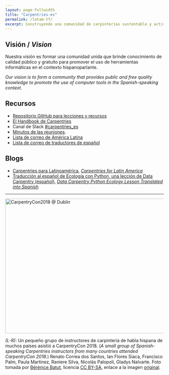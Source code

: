 ```yaml
---
layout: page-fullwidth
title: "Carpentries-es"
permalink: /latam-tf/
excerpt: Construyendo una comunidad de carpinterías sustentable y activa de instructores de habla hispana.
---
```


## Visión / _Vision_

Nuestra visión es formar una comunidad unida que brinde conocimiento de calidad público y gratuito para promover el uso de herramientas informáticas en el contexto hispanoparlante.

_Our vision is to form a community that provides public and free quality knowledge to promote the use of computer tools in the Spanish-speaking context._

## Recursos 

* [Repositorio GitHub para lecciones y recursos](https://github.com/Carpentries-ES)
* [El Handbook de Carpentries]({{site.handbook_url}}/topic_folders/regional_communities/carpentries_en_latinoamerica.html)
* Canal de Slack [#carpentries_es]({{site.slack_invite}})
* [Minutos de las reuniones](https://github.com/carpentries/latinoamerica/tree/master/traducciones/minutos). 
* [Lista de correo de América Latina ](https://carpentries.topicbox.com/groups/local-latinoamerica)
* [Lista de correo de traductores de español](https://groups.google.com/forum/#!forum/carpentries-traductores)

## Blogs

* [Carpentries para Latinoamérica](https://software-carpentry.org/blog/2018/03/paralatinoamerica.html), 
[_Carpentries for Latin America_](https://software-carpentry.org/blog/2018/03/forlatinamerica.html) 
* [Traducción al español de Ecología con Python, una lección de Data Carpentry (español)](/blog/2019/01/python-ecologia-es/), [_Data Carpentry Python Ecology Lesson Translated into Spanish_](/blog/2019/01/python-ecology-es/)


<hr>



<a data-flickr-embed="true"  href="https://www.flickr.com/photos/134305289@N03/40708276920/in/album-72157667641880727/" title="CarpentryCon2018 @ Dublin"><img src="https://farm2.staticflickr.com/1727/40708276920_3430615322_z.jpg" width="640" height="427" alt="CarpentryCon2018 @ Dublin"></a><script async src="//embedr.flickr.com/assets/client-code.js" charset="utf-8"></script>

_(L-R)_: Un pequeño grupo de instructores de carpintería de habla hispana de muchos países asistió a CarpentryCon 2018. (_A small group of Spanish-speaking Carpentries instructors from many countries attended CarpentryCon 2018._) Renato Correa dos Santos, Ian Flores Siaca, Francisco Palm, Paula Martinez, Raniere Silva, Nicolás Palopoli, Gladys Nalvarte. Foto tomada por [Bérénice Batut](https://www.flickr.com/photos/134305289@N03), licencia [CC BY-SA](https://creativecommons.org/licenses/by-sa/3.0/), enlace a la imagen [original](https://www.flickr.com/photos/134305289@N03/40708276920/in/album-72157667641880727/).
